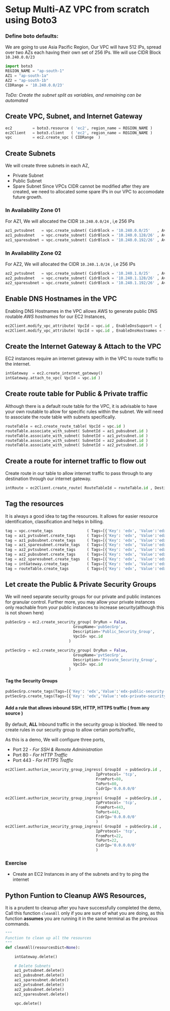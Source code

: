 # Setup Multi-AZ VPC from scratch using Boto3

### Define boto defaults:
We are going to use Asia Pacific Region, Our VPC will have 512 IPs, spread over two AZs each having their own set of 256 IPs. We will use CIDR Block `10.240.0.0/23`
```py
import boto3
REGION_NAME = "ap-south-1"
AZ1 = "ap-south-1a"
AZ2 = "ap-south-1b"
CIDRange = '10.240.0.0/23'
```

_ToDo: Create the subnet split as variables, and remaining can be automated_

## Create VPC, Subnet, and Internet Gateway
```py
ec2         = boto3.resource ( 'ec2', region_name = REGION_NAME )
ec2Client   = boto3.client   ( 'ec2', region_name = REGION_NAME )
vpc         = ec2.create_vpc ( CIDRange  )
```

## Create Subnets
We will create three subnets in each AZ, 
 - Private Subnet
 - Public Subnet
 - Spare Subnet
Since VPCs CIDR cannot be modified after they are created, we need to allocated some spare IPs in our VPC to accomodate future growth.

### In Availability Zone 01
For AZ1, We will allocated the CIDR `10.240.0.0/24` , i,e 256 IPs
```py
az1_pvtsubnet   = vpc.create_subnet( CidrBlock = '10.240.0.0/25'   , AvailabilityZone = AZ1 )
az1_pubsubnet   = vpc.create_subnet( CidrBlock = '10.240.0.128/26' , AvailabilityZone = AZ1 )
az1_sparesubnet = vpc.create_subnet( CidrBlock = '10.240.0.192/26' , AvailabilityZone = AZ1 )
```

### In Availability Zone 02
For AZ2, We will allocated the CIDR `10.240.1.0/24` , i,e 256 IPs
```py
az2_pvtsubnet   = vpc.create_subnet( CidrBlock = '10.240.1.0/25'   , AvailabilityZone = AZ2 )
az2_pubsubnet   = vpc.create_subnet( CidrBlock = '10.240.1.128/26' , AvailabilityZone = AZ2 )
az2_sparesubnet = vpc.create_subnet( CidrBlock = '10.240.1.192/26' , AvailabilityZone = AZ2 )
```

## Enable DNS Hostnames in the VPC
Enabling DNS Hostnames in the VPC allows AWS to generate public DNS routable _AWS hostnames_ for our EC2 Instances,
```py
ec2Client.modify_vpc_attribute( VpcId = vpc.id , EnableDnsSupport = { 'Value': True } )
ec2Client.modify_vpc_attribute( VpcId = vpc.id , EnableDnsHostnames = { 'Value': True } )
```

## Create the Internet Gateway & Attach to the VPC
EC2 instances require an internet gateway with in the VPC to route traffic to the internet.
```py
intGateway  = ec2.create_internet_gateway()
intGateway.attach_to_vpc( VpcId = vpc.id )
```

## Create route table for Public & Private traffic
Although there is a default route table for the VPC, it is advisable to have your own routable to allow for specific rules within the subnet. We will need to associate the route table with subnets specifically.
```py
routeTable = ec2.create_route_table( VpcId = vpc.id )
routeTable.associate_with_subnet( SubnetId = az1_pubsubnet.id )
routeTable.associate_with_subnet( SubnetId = az1_pvtsubnet.id )
routeTable.associate_with_subnet( SubnetId = az2_pubsubnet.id )
routeTable.associate_with_subnet( SubnetId = az2_pvtsubnet.id )
```

## Create a route for internet traffic to flow out
Create route in our table to allow internet traffic to pass through to any destination through our internet gateway.
```py
intRoute = ec2Client.create_route( RouteTableId = routeTable.id , DestinationCidrBlock = '0.0.0.0/0' , GatewayId = intGateway.id )
```

## Tag the resources
It is always a good idea to tag the resources. It allows for easier resource identification, classification and helps in billing.
```py
tag = vpc.create_tags               ( Tags=[{'Key': 'edx', 'Value':'edx-vpc'}] )
tag = az1_pvtsubnet.create_tags     ( Tags=[{'Key': 'edx', 'Value':'edx-az1-private-subnet'}] )
tag = az1_pubsubnet.create_tags     ( Tags=[{'Key': 'edx', 'Value':'edx-az1-public-subnet'}] )
tag = az1_sparesubnet.create_tags   ( Tags=[{'Key': 'edx', 'Value':'edx-az1-spare-subnet'}] )
tag = az2_pvtsubnet.create_tags     ( Tags=[{'Key': 'edx', 'Value':'edx-az2-private-subnet'}] )
tag = az2_pubsubnet.create_tags     ( Tags=[{'Key': 'edx', 'Value':'edx-az2-public-subnet'}] )
tag = az2_sparesubnet.create_tags   ( Tags=[{'Key': 'edx', 'Value':'edx-az2-spare-subnet'}] )
tag = intGateway.create_tags        ( Tags=[{'Key': 'edx', 'Value':'edx-igw'}] )
tag = routeTable.create_tags        ( Tags=[{'Key': 'edx', 'Value':'edx-rtb'}] )
```

## Let create the Public & Private Security Groups
We will need separate security groups for our private and public instances for granular control. Further more, you may allow your private  instances only reachable from your public instances to increase security(although this is not shown here)
```py
pubSecGrp = ec2.create_security_group( DryRun = False, 
                              GroupName='pubSecGrp',
                              Description='Public_Security_Group',
                              VpcId= vpc.id
                            )

pvtSecGrp = ec2.create_security_group( DryRun = False, 
                              GroupName='pvtSecGrp',
                              Description='Private_Security_Group',
                              VpcId= vpc.id
                            )
```
#### Tag the Security Groups
```py
pubSecGrp.create_tags(Tags=[{'Key': 'edx','Value':'edx-public-security-group'}])
pvtSecGrp.create_tags(Tags=[{'Key': 'edx','Value':'edx-private-security-group'}])
```

#### Add a rule that allows inbound SSH, HTTP, HTTPS traffic ( from any source )
By default, **ALL** Inbound traffic in the security group is blocked. We need to create rules in our security group to allow certain ports/traffic,

As this is a demo, We will configure three ports,
 - Port 22 - _For SSH & Remote Administration_
 - Port 80 - _For HTTP Traffic_
 - Port 443 - _For HTTPS Traffic_
```py
ec2Client.authorize_security_group_ingress( GroupId  = pubSecGrp.id ,
                                        IpProtocol= 'tcp',
                                        FromPort=80,
                                        ToPort=80,
                                        CidrIp='0.0.0.0/0'
                                        )
ec2Client.authorize_security_group_ingress( GroupId  = pubSecGrp.id ,
                                        IpProtocol= 'tcp',
                                        FromPort=443,
                                        ToPort=443,
                                        CidrIp='0.0.0.0/0'
                                        )
ec2Client.authorize_security_group_ingress( GroupId  = pubSecGrp.id ,
                                        IpProtocol= 'tcp',
                                        FromPort=22,
                                        ToPort=22,
                                        CidrIp='0.0.0.0/0'
                                        )
```

### Exercise
 - Create an EC2 Instances in any of the subnets and try to ping the internet

## Python Funtion to Cleanup AWS Resources,
It is a prudent to cleanup after you have successfully completed the demo, Call this function `cleanAll` only if you are sure of what you are doing, as this function **assumes** you are running it in the same terminal as the previous commands.

```py
"""
Function to clean up all the resources
"""
def cleanAll(resourcesDict=None):

    intGateway.delete()

    # Delete Subnets
    az1_pvtsubnet.delete()
    az1_pubsubnet.delete()
    az1_sparesubnet.delete()
    az2_pvtsubnet.delete()
    az2_pubsubnet.delete()
    az2_sparesubnet.delete()

    vpc.delete()
```